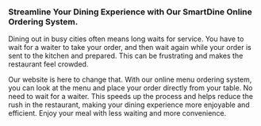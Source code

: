 ### Streamline Your Dining Experience with Our SmartDine Online Ordering System.

Dining out in busy cities often means long waits for service. You have to wait for a waiter to take your order, and then wait again while your order is sent to the kitchen and prepared. This can be frustrating and makes the restaurant feel crowded.

Our website is here to change that. With our online menu ordering system, you can look at the menu and place your order directly from your table. No need to wait for a waiter. This speeds up the process and helps reduce the rush in the restaurant, making your dining experience more enjoyable and efficient. Enjoy your meal with less waiting and more convenience.